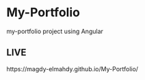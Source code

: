 # My-Portfolio
my-portfolio project using Angular
<h2>LIVE</h2> https://magdy-elmahdy.github.io/My-Portfolio/
